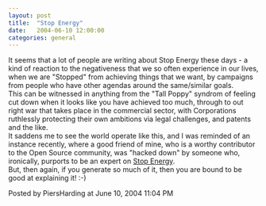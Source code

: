 ```yaml
---
layout: post
title:  "Stop Energy"
date:   2004-06-10 12:00:00
categories: general
---
```



It seems that a lot of people are writing about Stop Energy these days -
a kind of reaction to the negativeness that we so often experience in
our lives, when we are "Stopped" from achieving things that we want, by
campaigns from people who have other agendas around the same/similar
goals.
<br/>
This can be witnessed in anything from the "Tall Poppy" syndrom of
feeling cut down when it looks like you have achieved too much, through
to out right war that takes place in the commercial sector, with
Corporations ruthlessly protecting their own ambitions via legal
challenges, and patents and the like.
<br/>
It saddens me to see the world operate like this, and I was reminded of an
instance recently, where a good friend of mine, who is a worthy
contributor to the Open Source community, was "hacked down" by someone
who, ironically, purports to be an expert on <a
href='http://www.userland.com/whatIsStopEnergy'>Stop Energy</a>.
<br/>
But, then again, if you generate so much of it, then you are bound to be
good at explaining it! :-)

<div id="a000018more"><div id="more">

</div></div>

<p class="posted">Posted by PiersHarding at June 10, 2004 11:04 PM</p>





